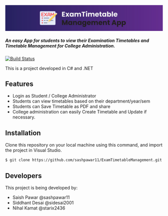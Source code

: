 ![alt text](https://github.com/sashpawar11/ExamTimetableManagement/blob/master/screenshot.jpg?raw=true)
##### An easy App for students to view their Examination Timetables and Timetable Management for College Administration.

[![Build Status](https://travis-ci.org/joemccann/dillinger.svg?branch=master)](https://travis-ci.org/joemccann/dillinger)

This is a project developed in C# and .NET

## Features

- Login as Student / College Administrator
- Students can view timetables based on their department/year/sem
- Students can Save Timetable as PDF and share
- College administration can easily Create Timetable and Update if necessary.

## Installation

Clone this repository on your local machine using this command, and import the project in Visual Studio.

```sh
$ git clone https://github.com/sashpawar11/ExamTimetableManagement.git 
```


## Developers

This project is being developed by:

- Saish Pawar @sashpawar11
- Siddhant Desai @sidesai2001
- Nihal Kamat @starix2436



